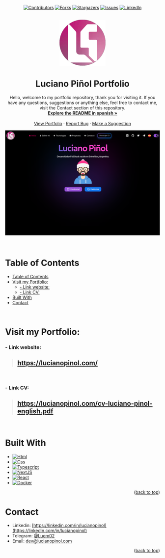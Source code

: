 <!-- Improved compatibility of back to top link: See: https://github.com/othneildrew/Best-README-Template/pull/73 -->

<a name="readme-top"></a>

<!--
*** Thanks for checking out the Best-README-Template. If you have a suggestion
*** that would make this better, please fork the repo and create a pull request
*** or simply open an issue with the tag "enhancement".
*** Don't forget to give the project a star!
*** Thanks again! Now go create something AMAZING! :D
-->

<!-- PROJECT SHIELDS -->
<!--
*** I'm using markdown "reference style" links for readability.
*** Reference links are enclosed in brackets [ ] instead of parentheses ( ).
*** See the bottom of this document for the declaration of the reference variables
*** for contributors-url, forks-url, etc. This is an optional, concise syntax you may use.
*** https://www.markdownguide.org/basic-syntax/#reference-style-links
-->

<div align="center">

[![Contributors][contributors-shield]][contributors-url]
[![Forks][forks-shield]][forks-url]
[![Stargazers][stars-shield]][stars-url]
[![Issues][issues-shield]][issues-url]
[![LinkedIn][linkedin-shield]][linkedin-url]

</div>

<!-- PROJECT LOGO -->

<br />

<div align="center">
  <a href="https://github.com/luem2/portfolio">
    <img src="./src/assets/imgs/CircleLogo.svg" alt="Logo" width="150" height="150">
  </a>

<h1 align="center">Luciano Piñol Portfolio</h1>

  <p align="center">
  Hello, welcome to my portfolio repository, thank you for visiting it. If you have any questions, suggestions or anything else, feel free to contact me, visit the Contact section of this repository.
    <br />
    <a href="https://github.com/Luem2/portfolio/blob/main/SPANISH-README.md"><strong>Explore the README in spanish »</strong></a>
    <br />
    <br />
    <a href="https://lucianopinol.com">View Portfolio</a>
    ·
    <a href="https://github.com/luem2/portfolio/issues">Report Bug</a>
    ·
    <a href="https://github.com/luem2/portfolio/issues">Make a Suggestion</a>
  </p>
</div>

[![Portfolio Screenshot][product-screenshot]](https://lucianopinol.com)

<br/>

<!-- TABLE OF CONTENTS -->

# Table of Contents

-   [Table of Contents](#table-of-contents)
-   [Visit my Portfolio:](#visit-my-portfolio)
    -   [- Link website:](#--link-website)
    -   [- Link CV:](#--link-cv)
-   [Built With](#built-with)
-   [Contact](#contact)

<br />

<!-- Visit my Portfolio -->

# Visit my Portfolio:

### - Link website:

> ## https://lucianopinol.com/

<br/>

### - Link CV:

> ## https://lucianopinol.com/cv-luciano-pinol-english.pdf

<br/>

# Built With

-   [![Html][html]][html-url]
-   [![Css][css]][css-url]
-   [![Typescript][typescript]][typescript-url]
-   [![NextJS][nextjs]][nextjs-url]
-   [![React][react]][react-url]
-   [![Docker][docker]][docker-url]

<p align="right">(<a href="#readme-top">back to top</a>)</p>

<!-- CONTACT -->

# Contact

-   Linkedin: [https://linkedin.com/in/lucianopinol](https://linkedin.com/in/lucianopinol)
-   Telegram: [@Luem02](https://t.me/luem02)
-   Email: dev@lucianopinol.com

<p align="right">(<a href="#readme-top">back to top</a>)</p>

<!-- MARKDOWN LINKS & IMAGES -->
<!-- https://www.markdownguide.org/basic-syntax/#reference-style-links -->

<!-- Github Shields/Badges -->

[contributors-shield]: https://img.shields.io/github/contributors/luem2/portfolio.svg?style=for-the-badge
[contributors-url]: https://github.com/luem2/portfolio/graphs/contributors
[forks-shield]: https://img.shields.io/github/forks/luem2/portfolio.svg?style=for-the-badge
[forks-url]: https://github.com/luem2/portfolio/network/members
[stars-shield]: https://img.shields.io/github/stars/luem2/portfolio.svg?style=for-the-badge
[stars-url]: https://github.com/luem2/portfolio/stargazers
[issues-shield]: https://img.shields.io/github/issues/luem2/portfolio.svg?style=for-the-badge
[issues-url]: https://github.com/luem2/portfolio/issues
[linkedin-shield]: https://img.shields.io/badge/-LinkedIn-black.svg?style=for-the-badge&logo=linkedin&colorB=555
[linkedin-url]: https://linkedin.com/in/lucianopinol

<!-- Product Screenshot -->

[product-screenshot]: ./src/assets/imgs/homepage-preview.png

<!-- Technologies Shields/Badges and their documentation URL -->

[html]: https://img.shields.io/badge/html5-%23E34F26.svg?style=for-the-badge&logo=html5&logoColor=white
[html-url]: https://https://developer.mozilla.org/es/docs/Web/HTML
[css]: https://img.shields.io/badge/css3-%231572B6.svg?style=for-the-badge&logo=css3&logoColor=white
[css-url]: https://developer.mozilla.org/es/docs/Web/CSS
[typescript]: https://img.shields.io/badge/typescript-%23007ACC.svg?style=for-the-badge&logo=typescript&logoColor=white
[typescript-url]: https://www.typescriptlang.org/
[nextjs]: https://img.shields.io/badge/Next-black?style=for-the-badge&logo=next.js&logoColor=white
[nextjs-url]: https://nextjs.org/
[react]: https://img.shields.io/badge/React-20232A?style=for-the-badge&logo=react&logoColor=61DAFB
[react-url]: https://reactjs.org/
[docker]: https://img.shields.io/badge/docker-%230db7ed.svg?style=for-the-badge&logo=docker&logoColor=white
[docker-url]: https://docker.com
